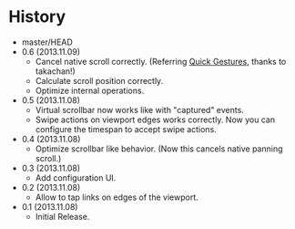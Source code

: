 # History

 - master/HEAD
 - 0.6 (2013.11.09)
   * Cancel native scroll correctly.
     (Referring [Quick Gestures](https://addons.mozilla.org/ja/android/addon/quick-gestures/), thanks to takachan!)
   * Calculate scroll position correctly.
   * Optimize internal operations.
 - 0.5 (2013.11.08)
   * Virtual scrollbar now works like with "captured" events.
   * Swipe actions on viewport edges works correctly. Now you can configure the timespan to accept swipe actions.
 - 0.4 (2013.11.08)
   * Optimize scrollbar like behavior. (Now this cancels native panning scroll.)
 - 0.3 (2013.11.08)
   * Add configuration UI.
 - 0.2 (2013.11.08)
   * Allow to tap links on edges of the viewport.
 - 0.1 (2013.11.08)
   * Initial Release.
